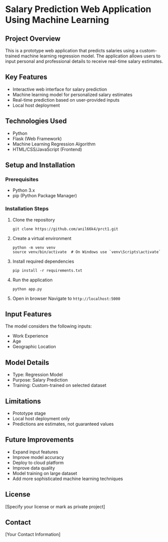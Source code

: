 # Salary Prediction Web Application Using Machine Learning

## Project Overview
This is a prototype web application that predicts salaries using a custom-trained machine learning regression model. The application allows users to input personal and professional details to receive real-time salary estimates.

## Key Features
- Interactive web interface for salary prediction
- Machine learning model for personalized salary estimates
- Real-time prediction based on user-provided inputs
- Local host deployment

## Technologies Used
- Python
- Flask (Web Framework)
- Machine Learning Regression Algorithm
- HTML/CSS/JavaScript (Frontend)

## Setup and Installation

### Prerequisites
- Python 3.x
- pip (Python Package Manager)

### Installation Steps
1. Clone the repository
   ```
   git clone https://github.com/anil66k4/prct1.git
   ```

2. Create a virtual environment
   ```
   python -m venv venv
   source venv/bin/activate  # On Windows use `venv\Scripts\activate`
   ```

3. Install required dependencies
   ```
   pip install -r requirements.txt
   ```

4. Run the application
   ```
   python app.py
   ```

5. Open in browser
   Navigate to `http://localhost:5000`

## Input Features
The model considers the following inputs:
- Work Experience
- Age
- Geographic Location

## Model Details
- Type: Regression Model
- Purpose: Salary Prediction
- Training: Custom-trained on selected dataset

## Limitations
- Prototype stage
- Local host deployment only
- Predictions are estimates, not guaranteed values

## Future Improvements
- Expand input features
- Improve model accuracy
- Deploy to cloud platform
- Improve data quality 
- Model training on large dataset
- Add more sophisticated machine learning techniques



## License
[Specify your license or mark as private project]

## Contact
[Your Contact Information]
